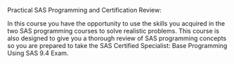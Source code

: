 
Practical SAS Programming and Certification Review:

In this course you have the opportunity to use the skills you acquired in the two SAS programming courses to solve realistic problems. This course is also designed to give you a thorough review of SAS programming concepts so you are prepared to take the SAS Certified Specialist: Base Programming Using SAS 9.4 Exam.
